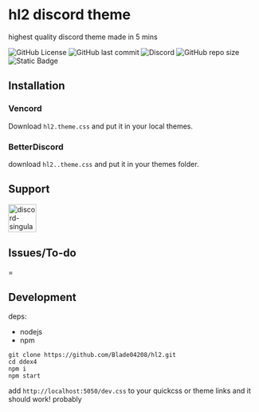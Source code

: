 
# hl2 discord theme
highest quality discord theme made in 5 mins

![GitHub License](https://img.shields.io/github/license/blade04208/ddex4?style=flat-square)
 ![GitHub last commit](https://img.shields.io/github/last-commit/blade04208/ddex4?style=flat-square) ![Discord](https://img.shields.io/discord/1334998273437597767?style=flat-square&label=Discord) ![GitHub repo size](https://img.shields.io/github/repo-size/blade04208/ddex4?style=flat-square) ![Static Badge](https://img.shields.io/badge/skill-issue-red?style=flat-square)


## Installation

### Vencord

Download `hl2.theme.css` and put it in your local themes.

   
### BetterDiscord

download `hl2..theme.css` and put it in your themes folder.

## Support
<a href="https://discord.gg/KEcCnVuTV7"><img alt="discord-singular" height="56" src="https://cdn.jsdelivr.net/npm/@intergrav/devins-badges@3/assets/cozy/social/discord-singular_vector.svg"></a>

    
## Issues/To-do

=
## Development
deps: 
- nodejs
- npm
```
git clone https://github.com/Blade04208/hl2.git
cd ddex4
npm i
npm start
```
add `http://localhost:5050/dev.css` to your quickcss or theme links and it should work! probably